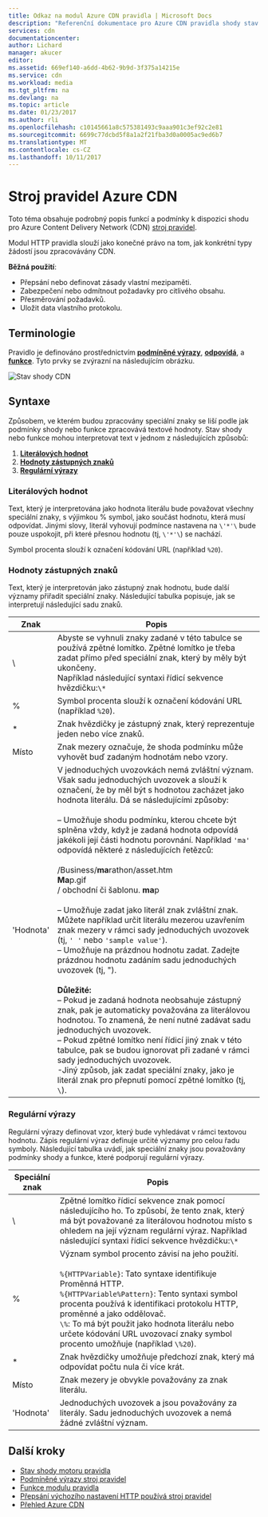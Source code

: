 ```yaml
---
title: Odkaz na modul Azure CDN pravidla | Microsoft Docs
description: "Referenční dokumentace pro Azure CDN pravidla shody stav motoru a funkce."
services: cdn
documentationcenter: 
author: Lichard
manager: akucer
editor: 
ms.assetid: 669ef140-a6dd-4b62-9b9d-3f375a14215e
ms.service: cdn
ms.workload: media
ms.tgt_pltfrm: na
ms.devlang: na
ms.topic: article
ms.date: 01/23/2017
ms.author: rli
ms.openlocfilehash: c10145661a8c575381493c9aaa901c3ef92c2e81
ms.sourcegitcommit: 6699c77dcbd5f8a1a2f21fba3d0a0005ac9ed6b7
ms.translationtype: MT
ms.contentlocale: cs-CZ
ms.lasthandoff: 10/11/2017
---
```

# <a name="azure-cdn-rules-engine"></a>Stroj pravidel Azure CDN
Toto téma obsahuje podrobný popis funkcí a podmínky k dispozici shodu pro Azure Content Delivery Network (CDN) [stroj pravidel](cdn-rules-engine.md).

Modul HTTP pravidla slouží jako konečné právo na tom, jak konkrétní typy žádostí jsou zpracovávány CDN.

**Běžná použití**:

- Přepsání nebo definovat zásady vlastní mezipaměti.
- Zabezpečení nebo odmítnout požadavky pro citlivého obsahu.
- Přesměrování požadavků.
- Uložit data vlastního protokolu.

## <a name="terminology"></a>Terminologie
Pravidlo je definováno prostřednictvím [ **podmíněné výrazy**](cdn-rules-engine-reference-conditional-expressions.md), [ **odpovídá**](cdn-rules-engine-reference-match-conditions.md), a [ **funkce**](cdn-rules-engine-reference-features.md). Tyto prvky se zvýrazní na následujícím obrázku.

 ![Stav shody CDN](./media/cdn-rules-engine-reference/cdn-rules-engine-terminology.png)

## <a name="syntax"></a>Syntaxe

Způsobem, ve kterém budou zpracovány speciální znaky se liší podle jak podmínky shody nebo funkce zpracovává textové hodnoty. Stav shody nebo funkce mohou interpretovat text v jednom z následujících způsobů:

1. [**Literálových hodnot**](#literal-values) 
2. [**Hodnoty zástupných znaků**](#wildcard-values)
3. [**Regulární výrazy**](#regular-expressions)

### <a name="literal-values"></a>Literálových hodnot
Text, který je interpretována jako hodnota literálu bude považovat všechny speciální znaky, s výjimkou % symbol, jako součást hodnotu, která musí odpovídat. Jinými slovy, literál vyhovují podmínce nastavena na `\'*'\` bude pouze uspokojit, při které přesnou hodnotu (tj, `\'*'\`) se nachází.
 
Symbol procenta slouží k označení kódování URL (například `%20`).

### <a name="wildcard-values"></a>Hodnoty zástupných znaků
Text, který je interpretován jako zástupný znak hodnotu, bude další významy přiřadit speciální znaky. Následující tabulka popisuje, jak se interpretují následující sadu znaků.

Znak | Popis
----------|------------
\ | Abyste se vyhnuli znaky zadané v této tabulce se používá zpětné lomítko. Zpětné lomítko je třeba zadat přímo před speciální znak, který by měly být ukončeny.<br/>Například následující syntaxi řídicí sekvence hvězdičku:`\*`
% | Symbol procenta slouží k označení kódování URL (například `%20`).
* | Znak hvězdičky je zástupný znak, který reprezentuje jeden nebo více znaků.
Místo | Znak mezery označuje, že shoda podmínku může vyhovět buď zadaným hodnotám nebo vzory.
'Hodnota' | V jednoduchých uvozovkách nemá zvláštní význam. Však sadu jednoduchých uvozovek a slouží k označení, že by měl být s hodnotou zacházet jako hodnota literálu. Dá se následujícími způsoby:<br><br/>– Umožňuje shodu podmínku, kterou chcete být splněna vždy, když je zadaná hodnota odpovídá jakékoli její části hodnotu porovnání.  Například `'ma'` odpovídá některé z následujících řetězců: <br/><br/>/Business/**ma**rathon/asset.htm<br/>**Ma**p.gif<br/>/ obchodní či šablonu. **ma**p<br /><br />– Umožňuje zadat jako literál znak zvláštní znak. Můžete například určit literálu mezerou uzavřením znak mezery v rámci sady jednoduchých uvozovek (tj, `' '` nebo `'sample value'`).<br/>– Umožňuje na prázdnou hodnotu zadat. Zadejte prázdnou hodnotu zadáním sadu jednoduchých uvozovek (tj, ").<br /><br/>**Důležité:**<br/>– Pokud je zadaná hodnota neobsahuje zástupný znak, pak je automaticky považována za literálovou hodnotou. To znamená, že není nutné zadávat sadu jednoduchých uvozovek.<br/>– Pokud zpětné lomítko není řídicí jiný znak v této tabulce, pak se budou ignorovat při zadané v rámci sady jednoduchých uvozovek.<br/>-Jiný způsob, jak zadat speciální znaky, jako je literál znak pro přepnutí pomocí zpětné lomítko (tj, `\`).

### <a name="regular-expressions"></a>Regulární výrazy

Regulární výrazy definovat vzor, který bude vyhledávat v rámci textovou hodnotu. Zápis regulární výraz definuje určité významy pro celou řadu symboly. Následující tabulka uvádí, jak speciální znaky jsou považovány podmínky shody a funkce, které podporují regulární výrazy.

Speciální znak | Popis
------------------|------------
\ | Zpětné lomítko řídicí sekvence znak pomocí následujícího ho. To způsobí, že tento znak, který má být považované za literálovou hodnotou místo s ohledem na její význam regulární výraz. Například následující syntaxi řídicí sekvence hvězdičku:`\*`
% | Význam symbol procento závisí na jeho použití.<br/><br/> `%{HTTPVariable}`: Tato syntaxe identifikuje Proměnná HTTP.<br/>`%{HTTPVariable%Pattern}`: Tento syntaxi symbol procenta používá k identifikaci protokolu HTTP, proměnné a jako oddělovač.<br />`\%`: To má být použit jako hodnota literálu nebo určete kódování URL uvozovací znaky symbol procento umožňuje (například `\%20`).
* | Znak hvězdičky umožňuje předchozí znak, který má odpovídat počtu nula či více krát. 
Místo | Znak mezery je obvykle považovány za znak literálu. 
'Hodnota' | Jednoduchých uvozovek a jsou považovány za literály. Sadu jednoduchých uvozovek a nemá žádné zvláštní význam.


## <a name="next-steps"></a>Další kroky
* [Stav shody motoru pravidla](cdn-rules-engine-reference-match-conditions.md)
* [Podmíněné výrazy stroj pravidel](cdn-rules-engine-reference-conditional-expressions.md)
* [Funkce modulu pravidla](cdn-rules-engine-reference-features.md)
* [Přepsání výchozího nastavení HTTP používá stroj pravidel](cdn-rules-engine.md)
* [Přehled Azure CDN](cdn-overview.md)
